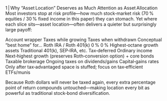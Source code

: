 
1 | Why “Asset Location” Deserves as Much Attention as Asset Allocation
Most investors stop at risk profile—how much stock‑market risk (70 % equities / 30 % fixed income in this paper) they can stomach. Yet where each slice sits—asset location—often delivers a quieter but surprisingly large payoff:

Account wrapper	Taxes while growing	Taxes when withdrawn	Conceptual “best home” for…
Roth IRA / Roth 401(k)	0 %	0 %	Highest‑octane growth assets
Traditional 401(k), SEP‑IRA, etc.	Tax‑deferred	Ordinary income	Next‑highest growth (preserves Roth‑conversion option) + core bonds
Taxable brokerage	Ongoing taxes on dividends/gains	Capital‑gains rates	Only after tax‑advantaged space is stuffed; focus on tax‑efficient ETFs/munis

Because Roth dollars will never be taxed again, every extra percentage point of return compounds untouched—making location every bit as powerful as traditional stock‑bond diversification.
